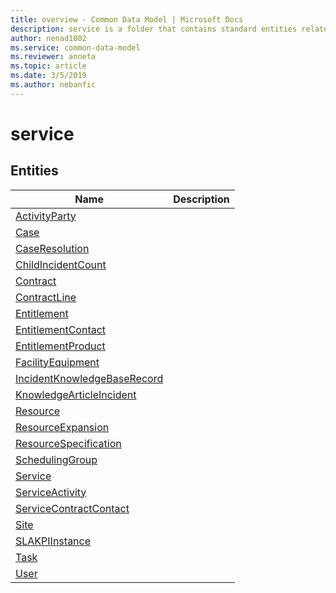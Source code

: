 ```yaml
---
title: overview - Common Data Model | Microsoft Docs
description: service is a folder that contains standard entities related to the Common Data Model.
author: nenad1002
ms.service: common-data-model
ms.reviewer: anneta
ms.topic: article
ms.date: 3/5/2019
ms.author: nebanfic
---
```


# service


## Entities

|Name|Description|
|---|---|
|[ActivityParty](ActivityParty.md)||
|[Case](Case.md)||
|[CaseResolution](CaseResolution.md)||
|[ChildIncidentCount](ChildIncidentCount.md)||
|[Contract](Contract.md)||
|[ContractLine](ContractLine.md)||
|[Entitlement](Entitlement.md)||
|[EntitlementContact](EntitlementContact.md)||
|[EntitlementProduct](EntitlementProduct.md)||
|[FacilityEquipment](FacilityEquipment.md)||
|[IncidentKnowledgeBaseRecord](IncidentKnowledgeBaseRecord.md)||
|[KnowledgeArticleIncident](KnowledgeArticleIncident.md)||
|[Resource](Resource.md)||
|[ResourceExpansion](ResourceExpansion.md)||
|[ResourceSpecification](ResourceSpecification.md)||
|[SchedulingGroup](SchedulingGroup.md)||
|[Service](Service.md)||
|[ServiceActivity](ServiceActivity.md)||
|[ServiceContractContact](ServiceContractContact.md)||
|[Site](Site.md)||
|[SLAKPIInstance](SLAKPIInstance.md)||
|[Task](Task.md)||
|[User](User.md)||
